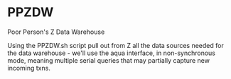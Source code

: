 PPZDW
=====

Poor Person's Z Data Warehouse

  Using the PPZDW.sh script pull out from Z all the data sources needed
  for the data warehouse - we'll use the aqua interface, in non-synchronous mode,
  meaning multiple serial queries that may partially capture new incoming txns.
